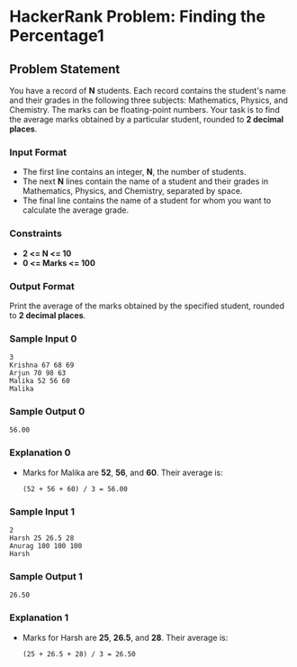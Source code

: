 # HackerRank Problem: Finding the Percentage1

## Problem Statement

You have a record of **N** students. Each record contains the student's name and their grades in the following three subjects: Mathematics, Physics, and Chemistry. The marks can be floating-point numbers. Your task is to find the average marks obtained by a particular student, rounded to **2 decimal places**.

### Input Format
- The first line contains an integer, **N**, the number of students.
- The next **N** lines contain the name of a student and their grades in Mathematics, Physics, and Chemistry, separated by space.
- The final line contains the name of a student for whom you want to calculate the average grade.

### Constraints
- **2 \<= N \<= 10**
- **0 \<= Marks \<= 100**

### Output Format
Print the average of the marks obtained by the specified student, rounded to **2 decimal places**.

### Sample Input 0
```
3
Krishna 67 68 69
Arjun 70 98 63
Malika 52 56 60
Malika
```

### Sample Output 0
```
56.00
```

### Explanation 0
- Marks for Malika are **52**, **56**, and **60**. Their average is:
  
  ```
  (52 + 56 + 60) / 3 = 56.00
  ```

### Sample Input 1
```
2
Harsh 25 26.5 28
Anurag 100 100 100
Harsh
```

### Sample Output 1
```
26.50
```

### Explanation 1
- Marks for Harsh are **25**, **26.5**, and **28**. Their average is:
  
  ```
  (25 + 26.5 + 28) / 3 = 26.50
  
